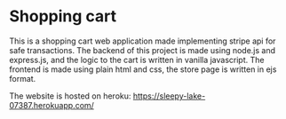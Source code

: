 # Shopping cart

This is a shopping cart web application made implementing stripe api for safe transactions.
The backend of this project is made using node.js and express.js,
and the logic to the cart is written in vanilla javascript.
The frontend is made using plain html and css, the store page is written in ejs format.

The website is hosted on heroku: https://sleepy-lake-07387.herokuapp.com/
